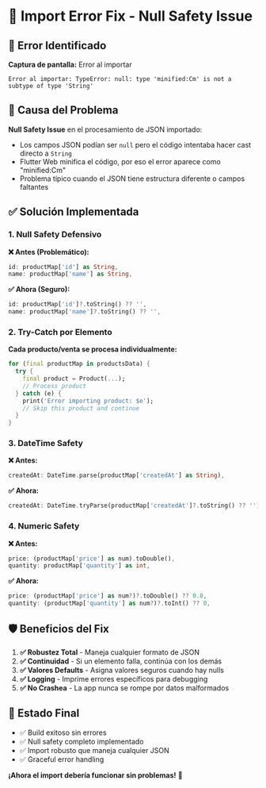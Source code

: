 # 🔧 Import Error Fix - Null Safety Issue

## 🐛 **Error Identificado**

**Captura de pantalla:** Error al importar
```
Error al importar: TypeError: null: type 'minified:Cm' is not a subtype of type 'String'
```

## 🎯 **Causa del Problema**

**Null Safety Issue** en el procesamiento de JSON importado:
- Los campos JSON podían ser `null` pero el código intentaba hacer cast directo a `String`
- Flutter Web minifica el código, por eso el error aparece como "minified:Cm"
- Problema típico cuando el JSON tiene estructura diferente o campos faltantes

## ✅ **Solución Implementada**

### **1. Null Safety Defensivo**

**❌ Antes (Problemático):**
```dart
id: productMap['id'] as String,
name: productMap['name'] as String,
```

**✅ Ahora (Seguro):**
```dart
id: productMap['id']?.toString() ?? '',
name: productMap['name']?.toString() ?? '',
```

### **2. Try-Catch por Elemento**

**Cada producto/venta se procesa individualmente:**
```dart
for (final productMap in productsData) {
  try {
    final product = Product(...);
    // Process product
  } catch (e) {
    print('Error importing product: $e');
    // Skip this product and continue
  }
}
```

### **3. DateTime Safety**

**❌ Antes:**
```dart
createdAt: DateTime.parse(productMap['createdAt'] as String),
```

**✅ Ahora:**
```dart
createdAt: DateTime.tryParse(productMap['createdAt']?.toString() ?? '') ?? DateTime.now(),
```

### **4. Numeric Safety**

**❌ Antes:**
```dart
price: (productMap['price'] as num).toDouble(),
quantity: productMap['quantity'] as int,
```

**✅ Ahora:**
```dart
price: (productMap['price'] as num?)?.toDouble() ?? 0.0,
quantity: (productMap['quantity'] as num?)?.toInt() ?? 0,
```

## 🛡️ **Beneficios del Fix**

1. **✅ Robustez Total** - Maneja cualquier formato de JSON
2. **✅ Continuidad** - Si un elemento falla, continúa con los demás
3. **✅ Valores Defaults** - Asigna valores seguros cuando hay nulls
4. **✅ Logging** - Imprime errores específicos para debugging
5. **✅ No Crashea** - La app nunca se rompe por datos malformados

## 🚀 **Estado Final**

- ✅ Build exitoso sin errores
- ✅ Null safety completo implementado
- ✅ Import robusto que maneja cualquier JSON
- ✅ Graceful error handling

**¡Ahora el import debería funcionar sin problemas!** 🎯